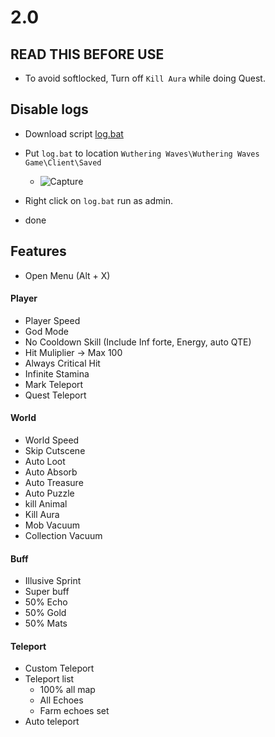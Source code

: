 # 2.0

## READ THIS BEFORE USE
- To avoid softlocked, Turn off `Kill Aura` while doing Quest.

## Disable logs
- Download script [log.bat](https://github.com/saefulbarkah/fun-games/blob/main/log.bat)
- Put `log.bat` to location `Wuthering Waves\Wuthering Waves Game\Client\Saved`
  - ![Capture](https://github.com/user-attachments/assets/69a9c9ed-3397-46f4-9971-cf97d0f655e0)

- Right click on `log.bat` run as admin.
- done

## Features
- Open Menu (Alt + X)

#### Player
- Player Speed
- God Mode
- No Cooldown Skill (Include Inf forte, Energy, auto QTE)
- Hit Muliplier -> Max 100
- Always Critical Hit
- Infinite Stamina
- Mark Teleport
- Quest Teleport

#### World
- World Speed
- Skip Cutscene
- Auto Loot
- Auto Absorb
- Auto Treasure
- Auto Puzzle
- kill Animal
- Kill Aura
- Mob Vacuum
- Collection Vacuum

#### Buff
- Illusive Sprint
- Super buff
- 50% Echo
- 50% Gold
- 50% Mats

#### Teleport
- Custom Teleport
- Teleport list
   - 100% all map
   - All Echoes
   - Farm echoes set
- Auto teleport
